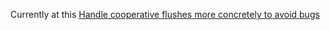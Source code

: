 
Currently at this
[Handle cooperative flushes more concretely to avoid bugs](https://github.com/spacejam/sled/tree/b13abe87bec0f04fd86dabde49fd9c31fc6c872e)
